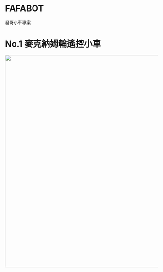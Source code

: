 # FAFABOT
發哥小車專案

# No.1 麥克納姆輪遙控小車
<img src="https://github.com/KUBOT-Robot/FAFABOT/blob/resource/FAFABOT-No1/1.jpeg" width="700">

